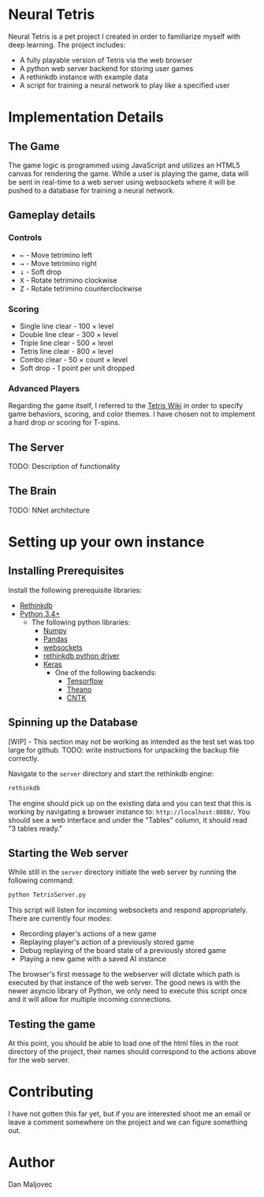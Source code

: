 # Neural Tetris

Neural Tetris is a pet project I created in order to familiarize myself with deep learning. The project includes:

 * A fully playable version of Tetris via the web browser
 * A python web server backend for storing user games
 * A rethinkdb instance with example data
 * A script for training a neural network to play like a specified user

# Implementation Details

## The Game

The game logic is programmed using JavaScript and utilizes an HTML5 canvas for rendering the game. While a user is playing the game, data will be sent in real-time to a web server using websockets where it will be pushed to a database for training a neural network.

## Gameplay details

### Controls
 * <kbd>&larr;</kbd> - Move tetrimino left
 * <kbd>&rarr;</kbd> - Move tetrimino right
 * <kbd>&darr;</kbd> - Soft drop
 * <kbd>X</kbd> - Rotate tetrimino clockwise
 * <kbd>Z</kbd> - Rotate tetrimino counterclockwise

### Scoring
 * Single line clear - 100 &#215; level
 * Double line clear - 300 &#215; level
 * Triple line clear - 500 &#215; level
 * Tetris line clear - 800 &#215; level
 * Combo clear - 50 &#215; count &#215; level
 * Soft drop - 1 point per unit dropped

### Advanced Players

Regarding the game itself, I referred to the [Tetris Wiki](http://tetris.wikia.com/wiki/Tetris_Wiki) in order to specify game behaviors, scoring, and color themes. I have chosen not to implement a hard drop or scoring for T-spins.

## The Server

TODO: Description of functionality

## The Brain

TODO: NNet architecture

# Setting up your own instance

## Installing Prerequisites

Install the following prerequisite libraries:

 * [Rethinkdb](https://www.rethinkdb.com/docs/install/)
 * [Python 3.4+](https://www.python.org)
   * The following python libraries:
     * [Numpy](http://www.numpy.org/)
     * [Pandas](http://pandas.pydata.org/)
     * [websockets](https://pypi.python.org/pypi/websockets)
     * [rethinkdb python driver](https://www.rethinkdb.com/docs/install-drivers/python/)
     * [Keras](https://keras.io/)
       * One of the following backends:
         * [Tensorflow](https://www.tensorflow.org/install/)
         * [Theano](http://deeplearning.net/software/theano/install.html#install)
         * [CNTK](https://docs.microsoft.com/en-us/cognitive-toolkit/Setup-CNTK-on-your-machine)

## Spinning up the Database

[WIP] - This section may not be working as intended as the test set was too large for github. TODO: write instructions for unpacking the backup file correctly.

Navigate to the ```server``` directory and start the rethinkdb engine:

```bash
rethinkdb
```

The engine should pick up on the existing data and you can test that this is working by navigating a browser instance to: ```http://localhost:8080/```. You should see a web interface and under the "Tables" column, it should read "3 tables ready."

## Starting the Web server

While still in the ```server``` directory initiate the web server by running the following command:

```bash
python TetrisServer.py
```

This script will listen for incoming websockets and respond appropriately. There are currently four modes:

 * Recording player's actions of a new game
 * Replaying player's action of a previously stored game
 * Debug replaying of the board state of a previously stored game
 * Playing a new game with a saved AI instance

The browser's first message to the webserver will dictate which path is executed by that instance of the web server. The good news is with the newer asyncio library of Python, we only need to execute this script once and it will allow for multiple incoming connections.

## Testing the game

At this point, you should be able to load one of the html files in the root directory of the project, their names should correspond to the actions above for the web server.

# Contributing

I have not gotten this far yet, but if you are interested shoot me an email or leave a comment somewhere on the project and we can figure something out.

# Author

Dan Maljovec
